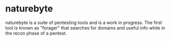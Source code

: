 # naturebyte
naturebyte is a suite of pentesting tools and is a work in progress. The first tool is known as "forager" that searches for domains and useful info while in the recon phase of a pentest.
